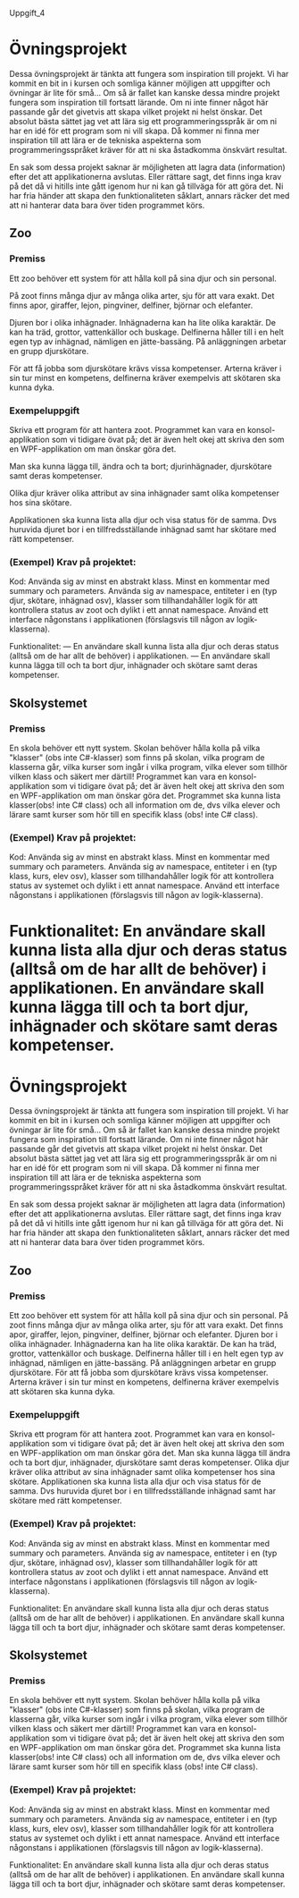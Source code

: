 Uppgift_4
# Övningsprojekt

Dessa övningsprojekt är tänkta att fungera som inspiration till projekt. 
Vi har kommit en bit in i kursen och somliga känner möjligen att uppgifter och övningar är lite för små... 
Om så är fallet kan kanske dessa mindre projekt fungera som inspiration till fortsatt lärande. 
Om ni inte finner något här passande går det givetvis att skapa vilket projekt ni helst önskar. 
Det absolut bästa sättet jag vet att lära sig ett programmeringsspråk är om ni har en idé för ett program som ni vill skapa. 
Då kommer ni finna mer inspiration till att lära er de tekniska aspekterna som programmeringsspråket kräver för att ni ska åstadkomma önskvärt resultat.

En sak som dessa projekt saknar är möjligheten att lagra data (information) efter det att applikationerna avslutas. 
Eller rättare sagt, det finns inga krav på det då vi hitills inte gått igenom hur ni kan gå tillväga för att göra det. 
Ni har fria händer att skapa den funktionaliteten såklart, annars räcker det med att ni hanterar data bara över tiden programmet körs.

## Zoo

### Premiss

Ett zoo behöver ett system för att hålla koll på sina djur och sin personal. 

På zoot finns många djur av många olika arter, sju för att vara exakt. Det finns apor, giraffer, lejon, pingviner, delfiner, björnar och elefanter. 

Djuren bor i olika inhägnader. Inhägnaderna kan ha lite olika karaktär. De kan ha träd, grottor, vattenkällor och buskage. 
Delfinerna håller till i en helt egen typ av inhägnad, nämligen en jätte-bassäng. På anläggningen arbetar en grupp djurskötare. 

För att få jobba som djurskötare krävs vissa kompetenser. Arterna kräver i sin tur minst en kompetens, delfinerna kräver exempelvis att skötaren ska kunna dyka.


### Exempeluppgift

Skriva ett program för att hantera zoot. 
Programmet kan vara en konsol-applikation som vi tidigare övat på; det är även helt okej att skriva den som en WPF-applikation om man önskar göra det. 

Man ska kunna lägga till, ändra och ta bort; djurinhägnader, djurskötare samt deras kompetenser. 

Olika djur kräver olika attribut av sina inhägnader samt olika kompetenser hos sina skötare. 

Applikationen ska kunna lista alla djur och visa status för de samma. 
Dvs huruvida djuret bor i en tillfredsställande inhägnad samt har skötare med rätt kompetenser.

### (Exempel) Krav på projektet:

Kod: Använda sig av minst en abstrakt klass. Minst en kommentar med summary och parameters. 
Använda sig av namespace, entiteter i en (typ djur, skötare, inhägnad osv), 
klasser som tillhandahåller logik för att kontrollera status av zoot och dylikt i ett annat namespace. 
Använd ett interface någonstans i applikationen (förslagsvis till någon av logik-klasserna).

Funktionalitet: 
— En användare skall kunna lista alla djur och deras status (alltså om de har allt de behöver) i applikationen. 
— En användare skall kunna lägga till och ta bort djur, inhägnader och skötare samt deras kompetenser.

## Skolsystemet

### Premiss

En skola behöver ett nytt system. Skolan behöver hålla kolla på vilka "klasser" (obs inte C#-klasser) som finns på skolan, vilka program de klasserna går, vilka kurser som ingår i vilka program, vilka elever som tillhör vilken klass och säkert mer därtill! Programmet kan vara en konsol-applikation som vi tidigare övat på; det är även helt okej att skriva den som en WPF-applikation om man önskar göra det. Programmet ska kunna lista klasser(obs! inte C# class) och all information om de, dvs vilka elever och lärare samt kurser som hör till en specifik klass (obs! inte C# class).

### (Exempel) Krav på projektet:

Kod: Använda sig av minst en abstrakt klass. Minst en kommentar med summary och parameters. Använda sig av namespace, entiteter i en (typ klass, kurs, elev osv), klasser som tillhandahåller logik för att kontrollera status av systemet och dylikt i ett annat namespace. Använd ett interface någonstans i applikationen (förslagsvis till någon av logik-klasserna).

Funktionalitet: En användare skall kunna lista alla djur och deras status (alltså om de har allt de behöver) i applikationen. En användare skall kunna lägga till och ta bort djur, inhägnader och skötare samt deras kompetenser.
=======
# Övningsprojekt

Dessa övningsprojekt är tänkta att fungera som inspiration till projekt. Vi har kommit en bit in i kursen och somliga känner möjligen att uppgifter och övningar är lite för små... Om så är fallet kan kanske dessa mindre projekt fungera som inspiration till fortsatt lärande. Om ni inte finner något här passande går det givetvis att skapa vilket projekt ni helst önskar. Det absolut bästa sättet jag vet att lära sig ett programmeringsspråk är om ni har en idé för ett program som ni vill skapa. Då kommer ni finna mer inspiration till att lära er de tekniska aspekterna som programmeringsspråket kräver för att ni ska åstadkomma önskvärt resultat.

En sak som dessa projekt saknar är möjligheten att lagra data (information) efter det att applikationerna avslutas. Eller rättare sagt, det finns inga krav på det då vi hitills inte gått igenom hur ni kan gå tillväga för att göra det. Ni har fria händer att skapa den funktionaliteten såklart, annars räcker det med att ni hanterar data bara över tiden programmet körs.

## Zoo

### Premiss

Ett zoo behöver ett system för att hålla koll på sina djur och sin personal. På zoot finns många djur av många olika arter, sju för att vara exakt. Det finns apor, giraffer, lejon, pingviner, delfiner, björnar och elefanter. Djuren bor i olika inhägnader. Inhägnaderna kan ha lite olika karaktär. De kan ha träd, grottor, vattenkällor och buskage. Delfinerna håller till i en helt egen typ av inhägnad, nämligen en jätte-bassäng. På anläggningen arbetar en grupp djurskötare. För att få jobba som djurskötare krävs vissa kompetenser. Arterna kräver i sin tur minst en kompetens, delfinerna kräver exempelvis att skötaren ska kunna dyka.


### Exempeluppgift

Skriva ett program för att hantera zoot. Programmet kan vara en konsol-applikation som vi tidigare övat på; det är även helt okej att skriva den som en WPF-applikation om man önskar göra det. Man ska kunna lägga till ändra och ta bort djur, inhägnader, djurskötare samt deras kompetenser. Olika djur kräver olika attribut av sina inhägnader samt olika kompetenser hos sina skötare. Applikationen ska kunna lista alla djur och visa status för de samma. Dvs huruvida djuret bor i en tillfredsställande inhägnad samt har skötare med rätt kompetenser.

### (Exempel) Krav på projektet:

Kod: Använda sig av minst en abstrakt klass. Minst en kommentar med summary och parameters. Använda sig av namespace, entiteter i en (typ djur, skötare, inhägnad osv), klasser som tillhandahåller logik för att kontrollera status av zoot och dylikt i ett annat namespace. Använd ett interface någonstans i applikationen (förslagsvis till någon av logik-klasserna).

Funktionalitet: En användare skall kunna lista alla djur och deras status (alltså om de har allt de behöver) i applikationen. En användare skall kunna lägga till och ta bort djur, inhägnader och skötare samt deras kompetenser.

## Skolsystemet

### Premiss

En skola behöver ett nytt system. Skolan behöver hålla kolla på vilka "klasser" (obs inte C#-klasser) som finns på skolan, vilka program de klasserna går, vilka kurser som ingår i vilka program, vilka elever som tillhör vilken klass och säkert mer därtill! Programmet kan vara en konsol-applikation som vi tidigare övat på; det är även helt okej att skriva den som en WPF-applikation om man önskar göra det. Programmet ska kunna lista klasser(obs! inte C# class) och all information om de, dvs vilka elever och lärare samt kurser som hör till en specifik klass (obs! inte C# class).

### (Exempel) Krav på projektet:

Kod: Använda sig av minst en abstrakt klass. Minst en kommentar med summary och parameters. Använda sig av namespace, entiteter i en (typ klass, kurs, elev osv), klasser som tillhandahåller logik för att kontrollera status av systemet och dylikt i ett annat namespace. Använd ett interface någonstans i applikationen (förslagsvis till någon av logik-klasserna).

Funktionalitet: En användare skall kunna lista alla djur och deras status (alltså om de har allt de behöver) i applikationen. En användare skall kunna lägga till och ta bort djur, inhägnader och skötare samt deras kompetenser.

